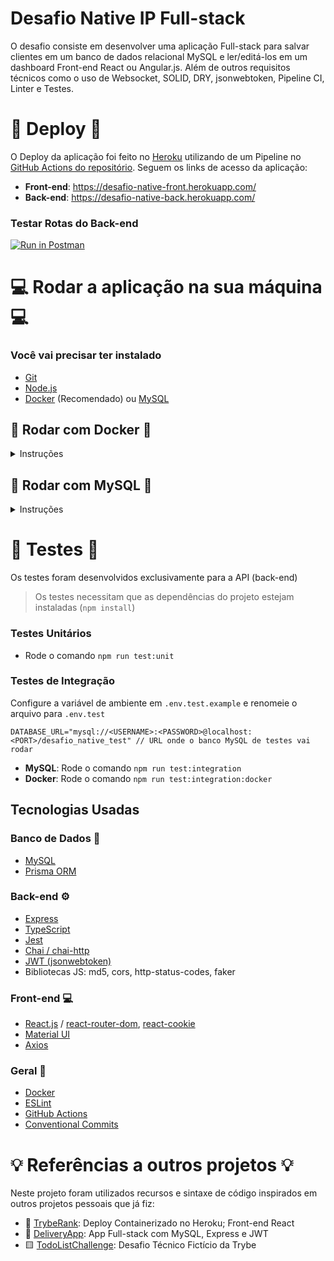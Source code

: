 # Desafio Native IP Full-stack

O desafio consiste em desenvolver uma aplicação Full-stack para salvar clientes em um banco de dados relacional MySQL e ler/editá-los em um dashboard Front-end React ou Angular.js. Além de outros requisitos técnicos como o uso de Websocket, SOLID, DRY, jsonwebtoken, Pipeline CI, Linter e Testes.

# 🚀 Deploy 🚀

O Deploy da aplicação foi feito no [Heroku](https://www.heroku.com/) utilizando de um Pipeline no [GitHub Actions do repositório](https://github.com/RafaelAugustScherer/desafioNative/actions). Seguem os links de acesso da aplicação:
* **Front-end**: https://desafio-native-front.herokuapp.com/
* **Back-end**: https://desafio-native-back.herokuapp.com/

### Testar Rotas do Back-end
[![Run in Postman](https://run.pstmn.io/button.svg)](https://app.getpostman.com/run-collection/c74044eca7285c3ff162?action=collection%2Fimport#?env%5BLocal%5D=W3sia2V5Ijoic2VydmVyIiwidmFsdWUiOiJsb2NhbGhvc3Q6MzAwMSIsImVuYWJsZWQiOnRydWUsInR5cGUiOiJkZWZhdWx0Iiwic2Vzc2lvblZhbHVlIjoiaHR0cHM6Ly9kZXNhZmlvLW5hdGl2ZS1iYWNrLmhlcm9rdWFwcC5jb20iLCJzZXNzaW9uSW5kZXgiOjB9XQ==)

# 💻 Rodar a aplicação na sua máquina 💻
### Você vai precisar ter instalado
- [Git](https://git-scm.com/downloads)
- [Node.js](https://nodejs.org/en/download/)
- [Docker](https://www.docker.com/get-started/) (Recomendado) ou [MySQL](https://dev.mysql.com/downloads/mysql/)

## 🐋 Rodar com Docker 🐋
<details>
<summary>Instruções</summary>

## Clonar o repositório
Primeiramente você vai precisar clonar este repositório para qualquer diretório em sua máquina local.

Para isso você vai executar o seguinte comando no seu terminal:
```console
git clone https://github.com/RafaelAugustScherer/desafioNative.git
```

## Setup
Antes de inicializar o projeto, é importante configurar algumas variáveis de ambiente e instalar as dependências do projeto.

### Configurar o ambiente (.env)

- **Back-end**
  - Acesse o diretório `./back-end`
  - Altere o arquivo `.env.example` com as variáveis de ambiente indicadas:
  ```
  PORT=3001 // Porta onde a aplicação vai ouvir requisições
  DATABASE_URL="mysql://root:root@esafio-native-db:3306/desafio_native" // URL onde o banco MySQL está rodando (Padrão Docker)
  JWT_SECRET=MySecretJWTSecret // Segredo usado para gerar tokens JWT (qualquer string)
  ```
  > Apague os comentários indicados `// ...` ao lado do valor da variável
  - Renomeie o arquivo para `.env`
- **Front-end**
  - Acesse o diretório `./front-end`
  - Altere o arquivo `.env.example` com as variáveis de ambiente indicadas:
  ```
  REACT_APP_SERVER=http://localhost:3001 // URL de acesso à API (back-end)
  REACT_APP_WS_SERVER=ws://localhost:3001 // URL de acesso ao WebSocket (mesmo da API)
  ```
  > Apague os comentários indicados `// ...` ao lado do valor da variável
  - Renomeie o arquivo para `.env`

### Instalar dependências
- Na pasta`./front-end` rode o comando `npm install`

## Inicializar a Aplicação
Inicialize o back-end e o front-end em terminais separados

> Por padrão o back-end inicializa na porta 3001
> Por padrão o front-end inicializa na porta 3000

- Back-end
  - Acesse o diretório `./back-end`
  - Rode o comando `npm run compose:up` para iniciar o banco MySQL e a API Dockerizados
- Front-end
  - Acesse o diretório `./front-end`
  - Rode o comando `npm start` para iniciar a aplicação React

## Acessar a Aplicação
- Back-end:
  - Você pode testar a aplicação via Postman ou Insomnia - URL: `http://localhost:3001`
- Front-end:
  - No seu navegador, use a URL (padrão): `http://localhost:3000`

</details>

## 🐬 Rodar com MySQL 🐬
<details>
<summary>Instruções</summary>

## Clonar o repositório
Primeiramente você vai precisar clonar este repositório para qualquer diretório em sua máquina local.

Para isso você vai executar o seguinte comando no seu terminal:
```console
git clone https://github.com/RafaelAugustScherer/desafioNative.git
```

## Setup
Antes de inicializar o projeto, é importante configurar algumas variáveis de ambiente e instalar as dependências do projeto.

### Configurar o ambiente (.env)

- **Back-end**
  - Acesse o diretório `./back-end`
  - Altere o arquivo `.env.example` com as variáveis de ambiente indicadas:
  ```
  PORT=3001 // Porta onde a aplicação vai ouvir requisições
  DATABASE_URL="mysql://<USERNAME>:<PASSWORD>@localhost:<PORT>/desafio_native" // URL onde o banco MySQL está rodando
  JWT_SECRET=MySecretJWTSecret // Segredo usado para gerar tokens JWT (qualquer string)
  ```
  > Apague os comentários indicados `// ...` ao lado do valor da variável
  - Renomeie o arquivo para `.env`
- **Front-end**
  - Acesse o diretório `./front-end`
  - Altere o arquivo `.env.example` com as variáveis de ambiente indicadas:
  ```
  REACT_APP_SERVER=http://localhost:<PORT> // URL de acesso à API (back-end)
  REACT_APP_WS_SERVER=ws://localhost:<PORT> // URL de acesso ao WebSocket (mesmo da API)
  ```
  > Apague os comentários indicados `// ...` ao lado do valor da variável
  - Renomeie o arquivo para `.env`

### Instalar dependências
- Nas pastas `./back-end` e `./front-end` rode o comando `npm install`

## Inicializar a Aplicação
Inicialize o back-end e o front-end em terminais separados

> Por padrão o back-end inicializa na porta 3001
> Por padrão o front-end inicializa na porta 3000

- Back-end
  - Acesse o diretório `./back-end`
  - Rode o comando `npm run dev` para iniciar a API
- Front-end
  - Acesse o diretório `./front-end`
  - Rode o comando `npm start` para iniciar a aplicação React

## Acessar a Aplicação
- Back-end:
  - Você pode testar a aplicação via Postman ou Insomnia
- Front-end:
  - No seu navegador, use a URL (padrão): `http://localhost:3000`

</details>

# 🚧 Testes 🚧

Os testes foram desenvolvidos exclusivamente para a API (back-end)
> Os testes necessitam que as dependências do projeto estejam instaladas (`npm install`)

### Testes Unitários
- Rode o comando `npm run test:unit`

### Testes de Integração

Configure a variável de ambiente em `.env.test.example` e renomeie o arquivo para `.env.test`
```
DATABASE_URL="mysql://<USERNAME>:<PASSWORD>@localhost:<PORT>/desafio_native_test" // URL onde o banco MySQL de testes vai rodar
```
- **MySQL**: Rode o comando `npm run test:integration`
- **Docker**: Rode o comando `npm run test:integration:docker`

## Tecnologias Usadas

### Banco de Dados 💾
- [MySQL](https://www.mysql.com/)
- [Prisma ORM](https://www.prisma.io/)

### Back-end ⚙️
- [Express](https://expressjs.com/pt-br/)
- [TypeScript](https://www.typescriptlang.org/)
- [Jest](https://jestjs.io/pt-BR/)
- [Chai / chai-http](https://www.chaijs.com/)
- [JWT (jsonwebtoken)](https://www.npmjs.com/package/jsonwebtoken)
- Bibliotecas JS: md5, cors, http-status-codes, faker

### Front-end 💻
- [React.js](https://pt-br.reactjs.org/) / [react-router-dom](https://reactrouter.com/en/main), [react-cookie](https://www.npmjs.com/package/react-cookie)
- [Material UI](https://mui.com/pt/)
- [Axios](https://axios-http.com/ptbr/)

### Geral 🧾
- [Docker](https://www.docker.com/)
- [ESLint](https://eslint.org/)
- [GitHub Actions](https://github.com/features/actions)
- [Conventional Commits](https://www.conventionalcommits.org/en/v1.0.0/)
</details>

# 💡 Referências a outros projetos 💡

Neste projeto foram utilizados recursos e sintaxe de código inspirados em outros projetos pessoais que já fiz:

- 🏅 [TrybeRank](https://github.com/RafaelAugustScherer/trybe-rank): Deploy Containerizado no Heroku; Front-end React
- 🚚 [DeliveryApp](https://github.com/RafaelAugustScherer/delivery-app): App Full-stack com MySQL, Express e JWT
- 🟨 [TodoListChallenge](https://github.com/RafaelAugustScherer/todoListChallenge): Desafio Técnico Fictício da Trybe
